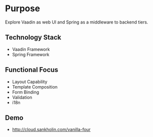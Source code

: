 # Purpose
Explore Vaadin as web UI and Spring as a middleware to backend tiers.

## Technology Stack

* Vaadin Framework
* Spring Framework

## Functional Focus

* Layout Capability
* Template Composition
* Form Binding
* Validation
* i18n

## Demo

* http://cloud.sankholin.com/vanilla-four